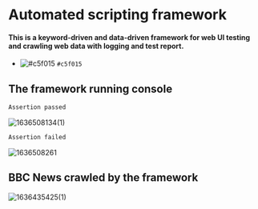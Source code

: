 # Automated scripting framework
#### This is a keyword-driven and data-driven framework for web UI testing and crawling web data with logging and test report. 

- ![#c5f015](https://via.placeholder.com/15/c5f015/000000?text=+Hello) `#c5f015`

## The framework running console
```css 
Assertion passed
``` 
![1636508134(1)](https://user-images.githubusercontent.com/43052894/141034246-66e27d93-f5f2-4d68-a2eb-4ff096fc8b7d.png)

```js
Assertion failed 
``` 
![1636508261](https://user-images.githubusercontent.com/43052894/141034252-2090b8aa-ee6a-428b-90e2-b1aa645b5658.png)


## BBC News crawled by the framework
![1636435425(1)](https://user-images.githubusercontent.com/43052894/140867393-a9c96dbd-ccf5-44bf-abff-f399015e6083.png)

